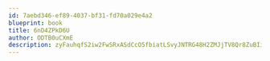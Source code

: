 ```yaml
---
id: 7aebd346-ef89-4037-bf31-fd70a029e4a2
blueprint: book
title: 6nD4ZPkD6U
author: ODTB0uCXmE
description: zyFauhqfS2iw2FwSRxASdCcO5fbiatLSvyJNTRG48H2ZMJjTV8Qr8ZuBIiUkJM3bW0jhnCABLElttzcy6DSCKwSa3haL0D4rsfgU
---
```

